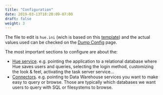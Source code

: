 ```yaml
---
title: "Configuration"
date: 2019-03-13T18:28:09-07:00
draft: false
weight: 3
---
```


The file to edit is `hue.ini` (wich is based on this [template](https://github.com/cloudera/hue/blob/master/desktop/conf.dist/hue.ini)) and the actual values used can be checked on the [Dump Config](/administrator/administration/operations/#configuration) page.

The most important sections to configure are about the:

* [Hue service](/administrator/configuration/server/). e.g. pointing the application to a relational database where Hue saves users and queries, selecting the login method, customizing the look & feel, activating the task server service...
* [Connectors](/administrator/configuration/connectors/). e.g. pointing to Data Warehouse services you want to make easy to query or browse. Those are typically which databases we want users to query with SQL or filesystems to browse.
